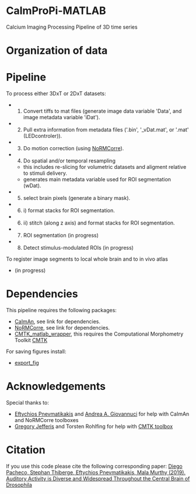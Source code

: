 # CaImProPi-MATLAB
Calcium Imaging Processing Pipeline of 3D time series

# Organization of data

# Pipeline
To process either 3DxT or 2DxT datasets:
- 1) Convert tiffs to mat files (generate image data variable 'Data', and image metadata variable 'iDat').
- 2) Pull extra information from metadata files ('.bin', '_vDat.mat', or '.mat' (LEDcontroler)).
- 3) Do motion correction (using [NoRMCorre](https://github.com/flatironinstitute/NoRMCorre)).
- 4) Do spatial and/or temporal resampling
    - this includes re-slicing for volumetric datasets and aligment relative to stimuli delivery.
    - generates main metadata variable used for ROI segmentation (wDat).
- 5) select brain pixels (generate a binary mask).
- 6) i) format stacks for ROI segmentation.
- 6) ii) stitch (along z axis) and format stacks for ROI segmentation.
- 7) ROI segmentation (in progress)
- 8) Detect stimulus-modulated ROIs (in progress)

To register image segments to local whole brain and to in vivo atlas
- (in progress)

# Dependencies

This pipeline requires the following packages:
- [CaImAn](https://github.com/flatironinstitute/CaImAn-MATLAB), see link for dependencies.
- [NoRMCorre](https://github.com/flatironinstitute/NoRMCorre), see link for dependencies.
- [CMTK_matlab_wrapper](https://github.com/dpacheco0921/CMTK_matlab_wrapper), this requires the Computational Morphometry Toolkit [CMTK](https://www.nitrc.org/projects/cmtk)

For saving figures install:
- [export_fig](https://github.com/altmany/export_fig)

# Acknowledgements

Special thanks to:
- [Eftychios Pnevmatikakis](https://github.com/epnev) and [Andrea A. Giovannuci](https://github.com/agiovann) for help with CaImAn and NoRMCorre toolboxes
- [Gregory Jefferis](https://github.com/jefferis) and Torsten Rohlfing for help with [CMTK toolbox](https://www.nitrc.org/projects/cmtk)

# Citation

If you use this code please cite the following corresponding paper:
[Diego Pacheco, Stephan Thiberge, Eftychios Pnevmatikakis, Mala Murthy (2019). Auditory Activity is Diverse and Widespread Throughout the Central Brain of Drosophila](https://doi.org/10.1101/709519)
